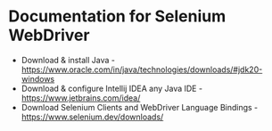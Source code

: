 # Documentation for Selenium WebDriver  

* Download & install Java - https://www.oracle.com/in/java/technologies/downloads/#jdk20-windows
* Download & configure Intellij IDEA any Java IDE - https://www.jetbrains.com/idea/
* Download Selenium Clients and WebDriver Language Bindings -https://www.selenium.dev/downloads/


